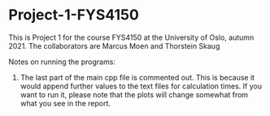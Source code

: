 # Project-1-FYS4150

This is Project 1 for the course FYS4150 at the University of Oslo, autumn 2021.
The collaborators are Marcus Moen and Thorstein Skaug


Notes on running the programs:

1. The last part of the main cpp file is commented out. This is because it would append further values to the text files for calculation times. If you want to run it, please note that the plots will change somewhat from what you see in the report.
